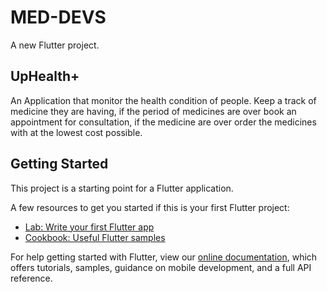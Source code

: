 # MED-DEVS

A new Flutter project.

## UpHealth+

An Application that monitor the health condition of people.
Keep a track of medicine they are having, if the period of medicines are over book an appointment for consultation, if the medicine are over order the medicines with at the lowest cost possible. 


## Getting Started

This project is a starting point for a Flutter application.

A few resources to get you started if this is your first Flutter project:

- [Lab: Write your first Flutter app](https://flutter.dev/docs/get-started/codelab)
- [Cookbook: Useful Flutter samples](https://flutter.dev/docs/cookbook)

For help getting started with Flutter, view our
[online documentation](https://flutter.dev/docs), which offers tutorials,
samples, guidance on mobile development, and a full API reference.
